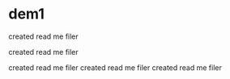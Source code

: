 # dem1

created read me filer 

created read me filer 

created read me filer 
created read me filer 
created read me filer 
